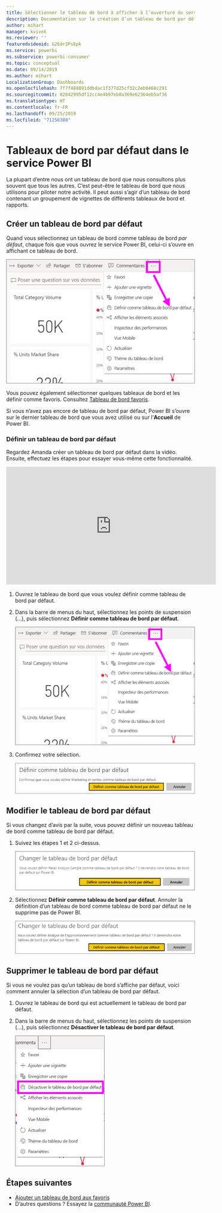 ```yaml
---
title: Sélectionner le tableau de bord à afficher à l’ouverture du service Power BI
description: Documentation sur la création d’un tableau de bord par défaut dans le service Power BI
author: mihart
manager: kvivek
ms.reviewer: ''
featuredvideoid: G26dr2PsEpk
ms.service: powerbi
ms.subservice: powerbi-consumer
ms.topic: conceptual
ms.date: 09/14/2019
ms.author: mihart
LocalizationGroup: Dashboards
ms.openlocfilehash: 7f7f488891ddbdac1f377d25cf32c2eb0468c291
ms.sourcegitcommit: 02042995df12cc4e4b97eb8a369e62364eb5af36
ms.translationtype: HT
ms.contentlocale: fr-FR
ms.lasthandoff: 09/25/2019
ms.locfileid: "71256308"
---
```

# <a name="featured-dashboards-in-the-power-bi-service"></a>Tableaux de bord par défaut dans le service Power BI
La plupart d’entre nous ont un tableau de bord que nous consultons plus souvent que tous les autres. C’est peut-être le tableau de bord que nous utilisons pour piloter notre activité. Il peut aussi s’agir d’un tableau de bord contenant un groupement de vignettes de différents tableaux de bord et rapports.

## <a name="create-a-featured-dashboard"></a>Créer un tableau de bord par défaut
Quand vous sélectionnez un tableau de bord comme tableau de bord *par défaut*, chaque fois que vous ouvrez le service Power BI, celui-ci s’ouvre en affichant ce tableau de bord. 

![icône Définir comme tableau de bord par défaut](./media/end-user-featured/power-bi-dropdown.png)

Vous pouvez également sélectionner quelques tableaux de bord et les définir comme favoris. Consultez [Tableau de bord favoris](end-user-favorite.md).

Si vous n’avez pas encore de tableau de bord par défaut, Power BI s’ouvre sur le dernier tableau de bord que vous avez utilisé ou sur l’**Accueil** de Power BI. 

### <a name="set-a-dashboard-as-featured"></a>Définir un tableau de bord par défaut
Regardez Amanda créer un tableau de bord par défaut dans la vidéo. Ensuite, effectuez les étapes pour essayer vous-même cette fonctionnalité.

<iframe width="560" height="315" src="https://www.youtube.com/embed/G26dr2PsEpk" frameborder="0" allowfullscreen></iframe>


1. Ouvrez le tableau de bord que vous voulez définir comme tableau de bord par défaut. 
2. Dans la barre de menus du haut, sélectionnez les points de suspension (...), puis sélectionnez **Définir comme tableau de bord par défaut**. 
   
    ![icône Définir comme tableau de bord par défaut](./media/end-user-featured/power-bi-dropdown.png)
3. Confirmez votre sélection.
   
    ![Définir le tableau de bord par défaut](./media/end-user-featured/power-bi-featured-confirm.png)

## <a name="change-the-featured-dashboard"></a>Modifier le tableau de bord par défaut
Si vous changez d’avis par la suite, vous pouvez définir un nouveau tableau de bord comme tableau de bord par défaut.

1. Suivez les étapes 1 et 2 ci-dessus.
   
    ![fenêtre Changer le tableau de bord par défaut](./media/end-user-featured/power-bi-change-feature.png)
2. Sélectionnez **Définir comme tableau de bord par défaut**. Annuler la définition d’un tableau de bord comme tableau de bord par défaut ne le supprime pas de Power BI. 
   
    ![Message de réussite](./media/end-user-featured/power-bi-unfeature-new.png)

## <a name="remove-the-featured-dashboard"></a>Supprimer le tableau de bord par défaut
Si vous ne voulez pas qu’un tableau de bord s’affiche par défaut, voici comment annuler la sélection d’un tableau de bord par défaut.

1. Ouvrez le tableau de bord qui est actuellement le tableau de bord par défaut.
2. Dans la barre de menus du haut, sélectionnez les points de suspension (...), puis sélectionnez **Désactiver le tableau de bord par défaut**.

    ![Désactiver le tableau de bord par défaut](./media/end-user-featured/power-bi-unfeature-newer.png)
   
## <a name="next-steps"></a>Étapes suivantes
- [Ajouter un tableau de bord aux favoris](end-user-favorite.md)
- D’autres questions ? Essayez la [communauté Power BI](http://community.powerbi.com/).

